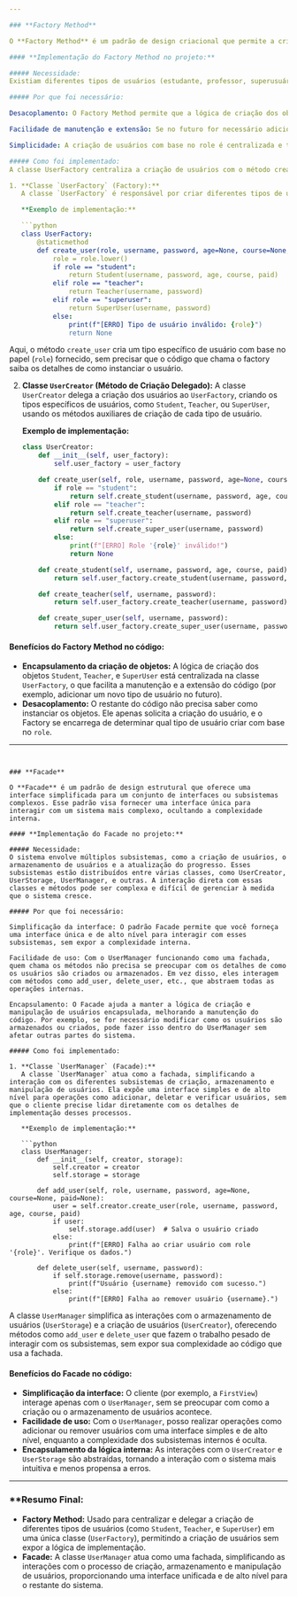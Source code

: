 ```yaml
---

### **Factory Method**

O **Factory Method** é um padrão de design criacional que permite a criação de objetos de uma classe sem especificar a classe exata do objeto que será criado. Esse padrão ajuda a delegar a criação de objetos para subclasses ou classes auxiliares, tornando o código mais flexível e fácil de manter.

#### **Implementação do Factory Method no projeto:**

##### Necessidade:
Existiam diferentes tipos de usuários (estudante, professor, superusuário) e era necessário criar esses usuários de forma flexível, sem acoplamento direto entre as classes que usam essas instâncias e as classes responsáveis pela criação.

##### Por que foi necessário:

Desacoplamento: O Factory Method permite que a lógica de criação dos objetos seja centralizada em uma classe (UserFactory), evitando que as outras classes, como UserManager ou RegisterView, precisem saber como os objetos são criados.

Facilidade de manutenção e extensão: Se no futuro for necessário adicionar um novo tipo de usuário (por exemplo, Admin ou Guest), isso pode ser feito facilmente modificando apenas o UserFactory e a lógica de criação de usuários, sem alterar as classes que dependem dessa criação.

Simplicidade: A criação de usuários com base no role é centralizada e torna o código mais simples, evitando a necessidade de instruções de criação duplicadas espalhadas por várias partes do sistema.

##### Como foi implementado:
A classe UserFactory centraliza a criação de usuários com o método create_user, que cria o tipo adequado de usuário com base no role passado. Esse método retorna a instância de um Student, Teacher, ou SuperUser, dependendo do valor passado, garantindo que cada tipo de usuário seja criado de maneira consistente.

1. **Classe `UserFactory` (Factory):**
   A classe `UserFactory` é responsável por criar diferentes tipos de usuários (`Student`, `Teacher`, `SuperUser`) dependendo do papel fornecido. Ela centraliza a criação dos objetos, garantindo que o tipo correto de usuário seja instanciado sem expor a lógica de criação para o restante do código.

   **Exemplo de implementação:**

   ```python
   class UserFactory:
       @staticmethod
       def create_user(role, username, password, age=None, course=None, paid=None):
           role = role.lower()
           if role == "student":
               return Student(username, password, age, course, paid)
           elif role == "teacher":
               return Teacher(username, password)
           elif role == "superuser":
               return SuperUser(username, password)
           else:
               print(f"[ERRO] Tipo de usuário inválido: {role}")
               return None
   ```

   Aqui, o método `create_user` cria um tipo específico de usuário com base no papel (`role`) fornecido, sem precisar que o código que chama o factory saiba os detalhes de como instanciar o usuário.

2. **Classe `UserCreator` (Método de Criação Delegado):**
   A classe `UserCreator` delega a criação dos usuários ao `UserFactory`, criando os tipos específicos de usuários, como `Student`, `Teacher`, ou `SuperUser`, usando os métodos auxiliares de criação de cada tipo de usuário.

   **Exemplo de implementação:**

   ```python
   class UserCreator:
       def __init__(self, user_factory):
           self.user_factory = user_factory

       def create_user(self, role, username, password, age=None, course=None, paid=None):
           if role == "student":
               return self.create_student(username, password, age, course, paid)
           elif role == "teacher":
               return self.create_teacher(username, password)
           elif role == "superuser":
               return self.create_super_user(username, password)
           else:
               print(f"[ERRO] Role '{role}' inválido!")
               return None

       def create_student(self, username, password, age, course, paid):
           return self.user_factory.create_student(username, password, age, course, paid)

       def create_teacher(self, username, password):
           return self.user_factory.create_teacher(username, password)

       def create_super_user(self, username, password):
           return self.user_factory.create_super_user(username, password)
   ```

#### **Benefícios do Factory Method no código:**

* **Encapsulamento da criação de objetos:** A lógica de criação dos objetos `Student`, `Teacher`, e `SuperUser` está centralizada na classe `UserFactory`, o que facilita a manutenção e a extensão do código (por exemplo, adicionar um novo tipo de usuário no futuro).
* **Desacoplamento:** O restante do código não precisa saber como instanciar os objetos. Ele apenas solicita a criação do usuário, e o Factory se encarrega de determinar qual tipo de usuário criar com base no `role`.

---
```


### **Facade**

O **Facade** é um padrão de design estrutural que oferece uma interface simplificada para um conjunto de interfaces ou subsistemas complexos. Esse padrão visa fornecer uma interface única para interagir com um sistema mais complexo, ocultando a complexidade interna.

#### **Implementação do Facade no projeto:**

##### Necessidade:
O sistema envolve múltiplos subsistemas, como a criação de usuários, o armazenamento de usuários e a atualização do progresso. Esses subsistemas estão distribuídos entre várias classes, como UserCreator, UserStorage, UserManager, e outras. A interação direta com essas classes e métodos pode ser complexa e difícil de gerenciar à medida que o sistema cresce.

##### Por que foi necessário:

Simplificação da interface: O padrão Facade permite que você forneça uma interface única e de alto nível para interagir com esses subsistemas, sem expor a complexidade interna.

Facilidade de uso: Com o UserManager funcionando como uma fachada, quem chama os métodos não precisa se preocupar com os detalhes de como os usuários são criados ou armazenados. Em vez disso, eles interagem com métodos como add_user, delete_user, etc., que abstraem todas as operações internas.

Encapsulamento: O Facade ajuda a manter a lógica de criação e manipulação de usuários encapsulada, melhorando a manutenção do código. Por exemplo, se for necessário modificar como os usuários são armazenados ou criados, pode fazer isso dentro do UserManager sem afetar outras partes do sistema.

##### Como foi implementado:

1. **Classe `UserManager` (Facade):**
   A classe `UserManager` atua como a fachada, simplificando a interação com os diferentes subsistemas de criação, armazenamento e manipulação de usuários. Ela expõe uma interface simples e de alto nível para operações como adicionar, deletar e verificar usuários, sem que o cliente precise lidar diretamente com os detalhes de implementação desses processos.

   **Exemplo de implementação:**

   ```python
   class UserManager:
       def __init__(self, creator, storage):
           self.creator = creator
           self.storage = storage

       def add_user(self, role, username, password, age=None, course=None, paid=None):
           user = self.creator.create_user(role, username, password, age, course, paid)
           if user:
               self.storage.add(user)  # Salva o usuário criado
           else:
               print(f"[ERRO] Falha ao criar usuário com role '{role}'. Verifique os dados.")

       def delete_user(self, username, password):
           if self.storage.remove(username, password):
               print(f"Usuário {username} removido com sucesso.")
           else:
               print(f"[ERRO] Falha ao remover usuário {username}.")
   ```

   A classe `UserManager` simplifica as interações com o armazenamento de usuários (`UserStorage`) e a criação de usuários (`UserCreator`), oferecendo métodos como `add_user` e `delete_user` que fazem o trabalho pesado de interagir com os subsistemas, sem expor sua complexidade ao código que usa a fachada.

#### **Benefícios do Facade no código:**

* **Simplificação da interface:** O cliente (por exemplo, a `FirstView`) interage apenas com o `UserManager`, sem se preocupar com como a criação ou o armazenamento de usuários acontece.
* **Facilidade de uso:** Com o `UserManager`, posso realizar operações como adicionar ou remover usuários com uma interface simples e de alto nível, enquanto a complexidade dos subsistemas internos é oculta.
* **Encapsulamento da lógica interna:** As interações com o `UserCreator` e `UserStorage` são abstraídas, tornando a interação com o sistema mais intuitiva e menos propensa a erros.

---

### **Resumo Final:
* **Factory Method:** Usado para centralizar e delegar a criação de diferentes tipos de usuários (como `Student`, `Teacher`, e `SuperUser`) em uma única classe (`UserFactory`), permitindo a criação de usuários sem expor a lógica de implementação.
* **Facade:** A classe `UserManager` atua como uma fachada, simplificando as interações com o processo de criação, armazenamento e manipulação de usuários, proporcionando uma interface unificada e de alto nível para o restante do sistema.
